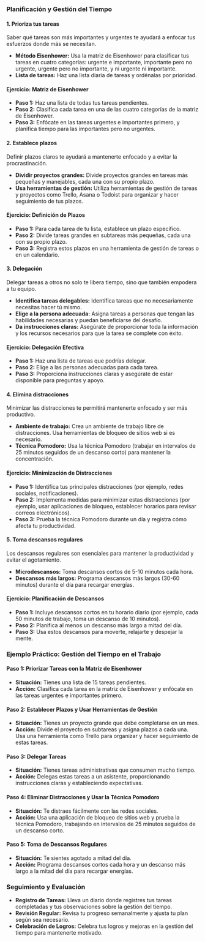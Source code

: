 ### **Planificación y Gestión del Tiempo**

#### **1. Prioriza tus tareas**

Saber qué tareas son más importantes y urgentes te ayudará a enfocar tus esfuerzos donde más se necesitan.

- **Método Eisenhower:** Usa la matriz de Eisenhower para clasificar tus tareas en cuatro categorías: urgente e importante, importante pero no urgente, urgente pero no importante, y ni urgente ni importante.
- **Lista de tareas:** Haz una lista diaria de tareas y ordénalas por prioridad.

#### **Ejercicio: Matriz de Eisenhower**

- **Paso 1:** Haz una lista de todas tus tareas pendientes.
- **Paso 2:** Clasifica cada tarea en una de las cuatro categorías de la matriz de Eisenhower.
- **Paso 3:** Enfócate en las tareas urgentes e importantes primero, y planifica tiempo para las importantes pero no urgentes.

#### **2. Establece plazos**

Definir plazos claros te ayudará a mantenerte enfocado y a evitar la procrastinación.

- **Dividir proyectos grandes:** Divide proyectos grandes en tareas más pequeñas y manejables, cada una con su propio plazo.
- **Usa herramientas de gestión:** Utiliza herramientas de gestión de tareas y proyectos como Trello, Asana o Todoist para organizar y hacer seguimiento de tus plazos.

#### **Ejercicio: Definición de Plazos**

- **Paso 1:** Para cada tarea de tu lista, establece un plazo específico.
- **Paso 2:** Divide tareas grandes en subtareas más pequeñas, cada una con su propio plazo.
- **Paso 3:** Registra estos plazos en una herramienta de gestión de tareas o en un calendario.

#### **3. Delegación**

Delegar tareas a otros no solo te libera tiempo, sino que también empodera a tu equipo.

- **Identifica tareas delegables:** Identifica tareas que no necesariamente necesitas hacer tú mismo.
- **Elige a la persona adecuada:** Asigna tareas a personas que tengan las habilidades necesarias y puedan beneficiarse del desafío.
- **Da instrucciones claras:** Asegúrate de proporcionar toda la información y los recursos necesarios para que la tarea se complete con éxito.

#### **Ejercicio: Delegación Efectiva**

- **Paso 1:** Haz una lista de tareas que podrías delegar.
- **Paso 2:** Elige a las personas adecuadas para cada tarea.
- **Paso 3:** Proporciona instrucciones claras y asegúrate de estar disponible para preguntas y apoyo.

#### **4. Elimina distracciones**

Minimizar las distracciones te permitirá mantenerte enfocado y ser más productivo.

- **Ambiente de trabajo:** Crea un ambiente de trabajo libre de distracciones. Usa herramientas de bloqueo de sitios web si es necesario.
- **Técnica Pomodoro:** Usa la técnica Pomodoro (trabajar en intervalos de 25 minutos seguidos de un descanso corto) para mantener la concentración.

#### **Ejercicio: Minimización de Distracciones**

- **Paso 1:** Identifica tus principales distracciones (por ejemplo, redes sociales, notificaciones).
- **Paso 2:** Implementa medidas para minimizar estas distracciones (por ejemplo, usar aplicaciones de bloqueo, establecer horarios para revisar correos electrónicos).
- **Paso 3:** Prueba la técnica Pomodoro durante un día y registra cómo afecta tu productividad.

#### **5. Toma descansos regulares**

Los descansos regulares son esenciales para mantener la productividad y evitar el agotamiento.

- **Microdescansos:** Toma descansos cortos de 5-10 minutos cada hora.
- **Descansos más largos:** Programa descansos más largos (30-60 minutos) durante el día para recargar energías.

#### **Ejercicio: Planificación de Descansos**

- **Paso 1:** Incluye descansos cortos en tu horario diario (por ejemplo, cada 50 minutos de trabajo, toma un descanso de 10 minutos).
- **Paso 2:** Planifica al menos un descanso más largo a mitad del día.
- **Paso 3:** Usa estos descansos para moverte, relajarte y despejar la mente.

### **Ejemplo Práctico: Gestión del Tiempo en el Trabajo**

#### **Paso 1: Priorizar Tareas con la Matriz de Eisenhower**

- **Situación:** Tienes una lista de 15 tareas pendientes.
- **Acción:** Clasifica cada tarea en la matriz de Eisenhower y enfócate en las tareas urgentes e importantes primero.

#### **Paso 2: Establecer Plazos y Usar Herramientas de Gestión**

- **Situación:** Tienes un proyecto grande que debe completarse en un mes.
- **Acción:** Divide el proyecto en subtareas y asigna plazos a cada una. Usa una herramienta como Trello para organizar y hacer seguimiento de estas tareas.

#### **Paso 3: Delegar Tareas**

- **Situación:** Tienes tareas administrativas que consumen mucho tiempo.
- **Acción:** Delegas estas tareas a un asistente, proporcionando instrucciones claras y estableciendo expectativas.

#### **Paso 4: Eliminar Distracciones y Usar la Técnica Pomodoro**

- **Situación:** Te distraes fácilmente con las redes sociales.
- **Acción:** Usa una aplicación de bloqueo de sitios web y prueba la técnica Pomodoro, trabajando en intervalos de 25 minutos seguidos de un descanso corto.

#### **Paso 5: Toma de Descansos Regulares**

- **Situación:** Te sientes agotado a mitad del día.
- **Acción:** Programa descansos cortos cada hora y un descanso más largo a la mitad del día para recargar energías.

### **Seguimiento y Evaluación**

- **Registro de Tareas:** Lleva un diario donde registres tus tareas completadas y tus observaciones sobre la gestión del tiempo.
- **Revisión Regular:** Revisa tu progreso semanalmente y ajusta tu plan según sea necesario.
- **Celebración de Logros:** Celebra tus logros y mejoras en la gestión del tiempo para mantenerte motivado.